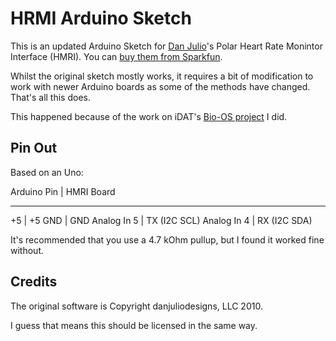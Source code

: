 # HRMI Arduino Sketch

This is an updated Arduino Sketch for [Dan Julio][]'s Polar Heart Rate Monintor
Interface (HMRI). You can [buy them from Sparkfun][product].

Whilst the original sketch mostly works, it requires a bit of modification to work
with newer Arduino boards as some of the methods have changed. That's all this does.

This happened because of the work on iDAT's [Bio-OS project][bioos] I did.

## Pin Out

Based on an Uno:

Arduino Pin | HMRI Board
-----------   ----------
+5          | +5
GND         | GND
Analog In 5 | TX (I2C SCL)
Analog In 4 | RX (I2C SDA)

It's recommended that you use a 4.7 kOhm pullup, but I found it worked fine without.

## Credits

The original software is Copyright danjuliodesigns, LLC 2010.

I guess that means this should be licensed in the same way.

[Dan Julio]: http://danjuliodesigns.com/
[product]: https://www.sparkfun.com/products/8661
[bioos]: https://github.com/i-DAT/Bio-OS-Android
